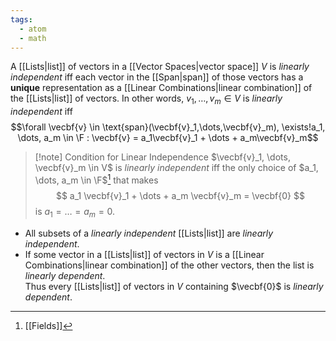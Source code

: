 ```yaml
---
tags:
  - atom
  - math
---
```

A [[Lists|list]] of vectors in a [[Vector Spaces|vector space]] $V$ is *linearly independent* iff each vector in the [[Span|span]] of those vectors has a **unique** representation as a [[Linear Combinations|linear combination]] of the [[Lists|list]] of vectors. In other words, $v_1, \dots, v_m \in V$ is *linearly independent* iff
$$\forall \vecbf{v} \in \text{span}(\vecbf{v}_1,\dots,\vecbf{v}_m), \exists!a_1, \dots, a_m \in \F : \vecbf{v} = a_1\vecbf{v}_1 + \dots + a_m\vecbf{v}_m$$

> [!note] Condition for Linear Independence
> $\vecbf{v}_1, \dots, \vecbf{v}_m \in V$ is *linearly independent* iff the only choice of $a_1, \dots, a_m \in \F$[^1] that makes
> $$ a_1 \vecbf{v}_1 + \dots + a_m \vecbf{v}_m = \vecbf{0} $$
> is $a_1 = \dots = a_m = 0$.

- All subsets of a *linearly independent* [[Lists|list]] are *linearly independent*.
- If some vector in a [[Lists|list]] of vectors in $V$ is a [[Linear Combinations|linear combination]] of the other vectors, then the list is *linearly dependent*. <br>Thus every [[Lists|list]] of vectors in $V$ containing $\vecbf{0}$ is *linearly dependent*.

[^1]: [[Fields]]